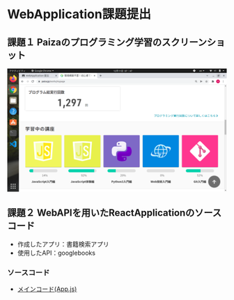 # WebApplication課題提出

## 課題１  Paizaのプログラミング学習のスクリーンショット
![スクリーンショット](./public/p1.png)

## 課題２  WebAPIを用いたReactApplicationのソースコード
* 作成したアプリ：書籍検索アプリ
* 使用したAPI：googlebooks

### ソースコード
* [メインコード(App.js)](./src/App.js)
